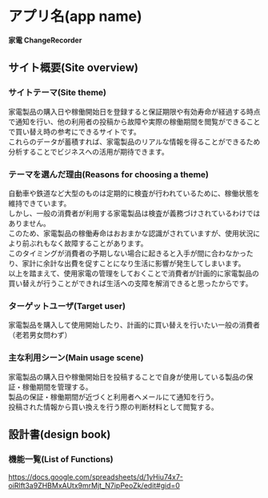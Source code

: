 # アプリ名(app name)

**家電 ChangeRecorder** 

## サイト概要(Site overview)

### サイトテーマ(Site theme)

家電製品の購入日や稼働開始日を登録すると保証期限や有効寿命が経過する時点で通知を行い、他の利用者の投稿から故障や実際の稼働期間を閲覧ができることで買い替え時の参考にできるサイトです。\
これらのデータが蓄積すれば、家電製品のリアルな情報を得ることができるため分析することでビジネスへの活用が期待できます。

### テーマを選んだ理由(Reasons for choosing a theme)

自動車や鉄道など大型のものは定期的に検査が行われているために、稼働状態を維持できています。  
しかし、一般の消費者が利用する家電製品は検査が義務づけされているわけではありません。   
このため、家電製品の稼働寿命はおおまかな認識がされていますが、使用状況により前ぶれもなく故障することがあります。  
このタイミングが消費者の予期しない場合に起きると入手が間に合わなかったり、家計に余計な出費を促すことになり生活に影響が発生してしまいます。     
以上を踏まえて、使用家電の管理をしておくことで消費者が計画的に家電製品の買い替えが行うことができれば生活への支障を解消できると思ったからです。

### ターゲットユーザ(Target user)

家電製品を購入して使用開始したり、計画的に買い替えを行いたい一般の消費者（老若男女問わず）

### 主な利用シーン(Main usage scene)

家電製品の購入日や稼働開始日を投稿することで自身が使用している製品の保証・稼働期間を管理する。  
製品の保証・稼働期間が近づくと利用者へメールにて通知を行う。  
投稿された情報から買い換えを行う際の判断材料として閲覧する。  

## 設計書(design book)

### 機能一覧(List of Functions)

 https://docs.google.com/spreadsheets/d/1yHiu74x7-oiRlft3a9ZHBMxAUtx9mrMjt_N7ipPeoZk/edit#gid=0 
